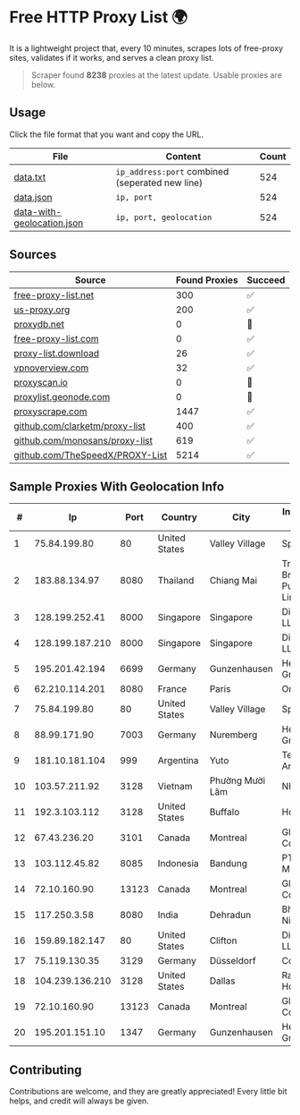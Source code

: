 
# Free HTTP Proxy List 🌍

It is a lightweight project that, every 10 minutes, scrapes lots of free-proxy sites, validates if it works, and serves a clean proxy list.


> Scraper found **8238** proxies at the latest update. Usable proxies are below.

## Usage

Click the file format that you want and copy the URL.


|File|Content|Count|
|----|-------|-----|
|[data.txt](https://raw.githubusercontent.com/themiralay/Proxy-List-World/master/data.txt)|`ip_address:port` combined (seperated new line)|524|
|[data.json](https://raw.githubusercontent.com/themiralay/Proxy-List-World/master/data.json)|`ip, port`|524|
|[data-with-geolocation.json](https://raw.githubusercontent.com/themiralay/Proxy-List-World/master/data-with-geolocation.json)|`ip, port, geolocation`|524|

## Sources

|Source|Found Proxies|Succeed|
|------|-------------|-------|
|[free-proxy-list.net](https://free-proxy-list.net)|300|✅|
|[us-proxy.org](https://www.us-proxy.org)|200|✅|
|[proxydb.net](http://proxydb.net)|0|🚫|
|[free-proxy-list.com](https://free-proxy-list.com/?page=&port=&type%5B%5D=http&type%5B%5D=https&up_time=0&search=Search)|0|✅|
|[proxy-list.download](https://www.proxy-list.download/HTTP)|26|✅|
|[vpnoverview.com](https://vpnoverview.com/privacy/anonymous-browsing/free-proxy-servers)|32|✅|
|[proxyscan.io](https://www.proxyscan.io)|0|🚫|
|[proxylist.geonode.com](https://proxylist.geonode.com/api/proxy-list?limit=300&page=1&sort_by=lastChecked&sort_type=desc&protocols=http,https)|0|🚫|
|[proxyscrape.com](https://api.proxyscrape.com/v2/?request=displayproxies&protocol=http&timeout=10000&country=all&ssl=all&anonymity=all)|1447|✅|
|[github.com/clarketm/proxy-list](https://raw.githubusercontent.com/clarketm/proxy-list/master/proxy-list-raw.txt)|400|✅|
|[github.com/monosans/proxy-list](https://raw.githubusercontent.com/monosans/proxy-list/main/proxies/http.txt)|619|✅|
|[github.com/TheSpeedX/PROXY-List](https://raw.githubusercontent.com/TheSpeedX/PROXY-List/master/http.txt)|5214|✅|


## Sample Proxies With Geolocation Info

|#|Ip|Port|Country|City|Internet Service Provider|
|-|--|----|-------|----|-------------------------|
|1|75.84.199.80|80|United States|Valley Village|Spectrum|
|2|183.88.134.97|8080|Thailand|Chiang Mai|Triple T Broadband Public Company Limited|
|3|128.199.252.41|8000|Singapore|Singapore|DigitalOcean, LLC|
|4|128.199.187.210|8000|Singapore|Singapore|DigitalOcean, LLC|
|5|195.201.42.194|6699|Germany|Gunzenhausen|Hetzner Online GmbH|
|6|62.210.114.201|8080|France|Paris|Online SAS|
|7|75.84.199.80|80|United States|Valley Village|Spectrum|
|8|88.99.171.90|7003|Germany|Nuremberg|Hetzner Online GmbH|
|9|181.10.181.104|999|Argentina|Yuto|Telecom Argentina S.A.|
|10|103.57.211.92|3128|Vietnam|Phường Mười Lăm|NHANHOA|
|11|192.3.103.112|3128|United States|Buffalo|HostPapa|
|12|67.43.236.20|3101|Canada|Montreal|GloboTech Communications|
|13|103.112.45.82|8085|Indonesia|Bandung|PT.Globalnet Multi Data|
|14|72.10.160.90|13123|Canada|Montreal|GloboTech Communications|
|15|117.250.3.58|8080|India|Dehradun|Bharat Sanchar Nigam Ltd|
|16|159.89.182.147|80|United States|Clifton|DigitalOcean, LLC|
|17|75.119.130.35|3129|Germany|Düsseldorf|Contabo GmbH|
|18|104.239.136.210|3128|United States|Dallas|Rackspace Hosting|
|19|72.10.160.90|13123|Canada|Montreal|GloboTech Communications|
|20|195.201.151.10|1347|Germany|Gunzenhausen|Hetzner Online GmbH|



## Contributing

Contributions are welcome, and they are greatly appreciated! Every
little bit helps, and credit will always be given.

